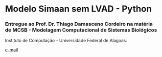 # Modelo Simaan sem LVAD - Python

### Entregue ao Prof. Dr. Thiago Damasceno Cordeiro na matéria de MCSB - Modelagem Computacional de Sistemas Biológicos

Instituto de Computação - Universidade Federal de Alagoas.

<a href="mffsp@ic.ufal.br">e-mail</a>
